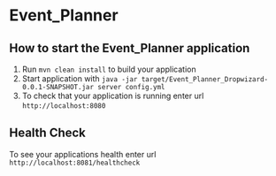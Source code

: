 # Event_Planner

How to start the Event_Planner application
---

1. Run `mvn clean install` to build your application
1. Start application with `java -jar target/Event_Planner_Dropwizard-0.0.1-SNAPSHOT.jar server config.yml`
1. To check that your application is running enter url `http://localhost:8080`

Health Check
---

To see your applications health enter url `http://localhost:8081/healthcheck`
